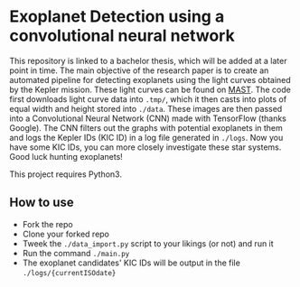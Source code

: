 # Exoplanet Detection using a convolutional neural network

This repository is linked to a bachelor thesis, which will be added at a later point in time. The main objective of the research paper is to create an automated pipeline for detecting exoplanets using the light curves obtained by the Kepler mission. These light curves can be found on [MAST](https://archive.stsci.edu/). The code first downloads light curve data into `.tmp/`, which it then casts into plots of equal width and height stored into `./data`. These images are then passed into a Convolutional Neural Network (CNN) made with TensorFlow (thanks Google). The CNN filters out the graphs with potential exoplanets in them and logs the Kepler IDs (KIC ID) in a log file generated in `./logs`. Now you have some KIC IDs, you can more closely investigate these star systems. Good luck hunting exoplanets!

This project requires Python3.

## How to use
 - Fork the repo
 - Clone your forked repo
 - Tweek the `./data_import.py` script to your likings (or not) and run it
 - Run the command `./main.py`
 - The exoplanet candidates' KIC IDs will be output in the file `./logs/{currentISOdate}`